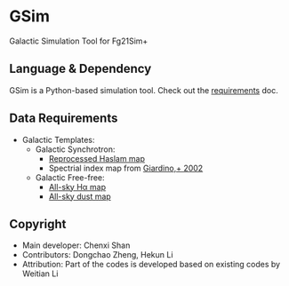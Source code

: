 # GSim
Galactic Simulation Tool for Fg21Sim+

## Language & Dependency
GSim is a Python-based simulation tool. Check out the [requirements](https://github.com/Fg21Sim/GSim/blob/main/requirements.md) doc.

## Data Requirements
- Galactic Templates:
  - Galactic Synchrotron:
    - [Reprocessed Haslam map](http://www.jb.man.ac.uk/research/cosmos/haslam_map/)
    - Spectrial index map from [Giardino,+ 2002](https://ui.adsabs.harvard.edu/abs/2002A&A...387...82G)
  - Galactic Free-free:
    - [All-sky Hα map](https://github.com/liweitianux/fg21sim/raw/master/data/Halpha_fwhm06_ns1024.fits.xz)
    - [All-sky dust map](https://github.com/liweitianux/fg21sim/raw/master/data/SFD_i100_ns1024.fits.xz)

## Copyright
- Main developer: Chenxi Shan
- Contributors: Dongchao Zheng, Hekun Li
- Attribution: Part of the codes is developed based on existing codes by Weitian Li
